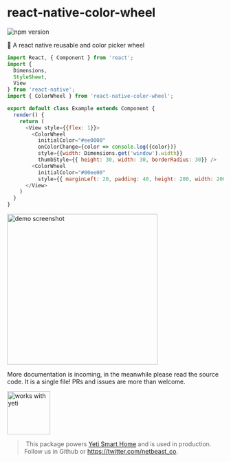 # react-native-color-wheel
![npm version](https://badge.fury.io/js/react-native-color-wheel.svg)

:art: A react native reusable and color picker wheel

```javascript
import React, { Component } from 'react';
import {
  Dimensions,
  StyleSheet,
  View
} from 'react-native';
import { ColorWheel } from 'react-native-color-wheel';

export default class Example extends Component {
  render() {
    return (
      <View style={{flex: 1}}>
        <ColorWheel
          initialColor="#ee0000"
          onColorChange={color => console.log({color})}
          style={{width: Dimensions.get('window').width}}
          thumbStyle={{ height: 30, width: 30, borderRadius: 30}} />
        <ColorWheel
          initialColor="#00ee00"
          style={{ marginLeft: 20, padding: 40, height: 200, width: 200 }} />
      </View>
    )
  }
}
```

<img alt="demo screenshot" src="screenshot.png" width="350" />

More documentation is incoming, in the meanwhile please read the source code. It is a single file!
PRs and issues are more than welcome.

<a href="https://getyeti.co" target="_blank">
   <img alt="works with yeti" src="works-with-yeti.png" width="100" />
</a>

> This package powers [Yeti Smart Home](https://getyeti.co) and is used in production.
Follow us in Github or https://twitter.com/netbeast_co.
